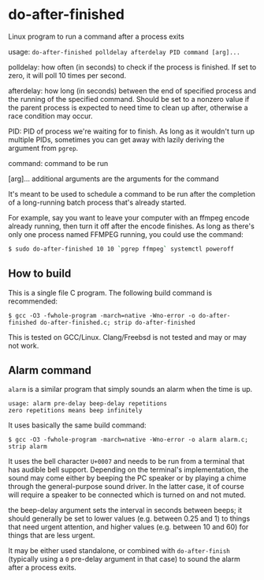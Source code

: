 # do-after-finished
Linux program to run a command after a process exits

usage: `do-after-finished polldelay afterdelay PID command [arg]...`

polldelay: how often (in seconds) to check if the process is finished. If set to zero, it will poll 10 times per second.

afterdelay: how long (in seconds) between the end of specified process and the running of the specified command. Should be set to a nonzero value if the parent process is expected to need time to clean up after, otherwise a race condition may occur.

PID: PID of process we're waiting for to finish. As long as it wouldn't turn up multiple PIDs, sometimes you can get away with lazily deriving the argument from `pgrep`.

command: command to be run

[arg]... additional arguments are the arguments for the command

It's meant to be used to schedule a command to be run after the completion of a long-running batch process that's already started. 

For example, say you want to leave your computer with an ffmpeg encode already running, then turn it off after the encode finishes. As long as there's only one process named FFMPEG running, you could use the command:

```bash
$ sudo do-after-finished 10 10 `pgrep ffmpeg` systemctl poweroff
```

## How to build

This is a single file C program. The following build command is recommended:

`$ gcc -O3 -fwhole-program -march=native -Wno-error -o do-after-finished do-after-finished.c; strip do-after-finished`

This is tested on GCC/Linux. Clang/Freebsd is not tested and may or may not work.

## Alarm command

`alarm` is a similar program that simply sounds an alarm when the time is up.

```
usage: alarm pre-delay beep-delay repetitions
zero repetitions means beep infinitely
```
It uses basically the same build command:

`$ gcc -O3 -fwhole-program -march=native -Wno-error -o alarm alarm.c; strip alarm`

It uses the bell character `U+0007` and needs to be run from a terminal that has audible bell support. Depending on the terminal's implementation, the sound may come either by beeping the PC speaker or by playing a chime through the general-purpose sound driver. In the latter case, it of course will require a speaker to be connected which is turned on and not muted.

the beep-delay argument sets the interval in seconds between beeps; it should generally be set to lower values (e.g. between 0.25 and 1) to things that need urgent attention, and higher values (e.g. between 10 and 60) for things that are less urgent.

It may be either used standalone, or combined with `do-after-finish` (typically using a `0` pre-delay argument in that case) to sound the alarm after a process exits.
